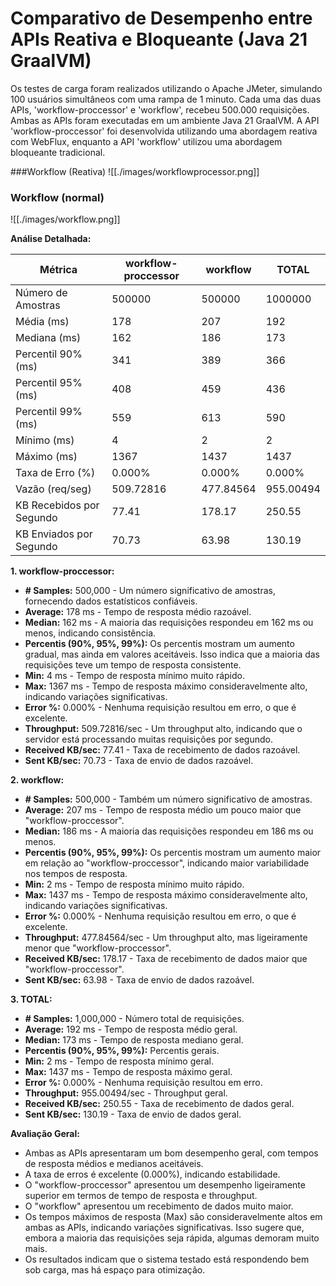
# Comparativo de Desempenho entre APIs Reativa e Bloqueante (Java 21 GraalVM)

Os testes de carga foram realizados utilizando o Apache JMeter, simulando 100 usuários simultâneos com uma rampa de 1 minuto. Cada uma das duas APIs, 'workflow-proccessor' e 'workflow', recebeu 500.000 requisições. Ambas as APIs foram executadas em um ambiente Java 21 GraalVM. A API 'workflow-proccessor' foi desenvolvida utilizando uma abordagem reativa com WebFlux, enquanto a API 'workflow' utilizou uma abordagem bloqueante tradicional.

###Workflow (Reativa)
![[./images/workflowprocessor.png]]


### Workflow (normal)
![[./images/workflow.png]]

**Análise Detalhada:**

| Métrica                  | workflow-proccessor | workflow  | TOTAL     |
| ------------------------ | ------------------- | --------- | --------- |
| Número de Amostras       | 500000              | 500000    | 1000000   |
| Média (ms)               | 178                 | 207       | 192       |
| Mediana (ms)             | 162                 | 186       | 173       |
| Percentil 90% (ms)       | 341                 | 389       | 366       |
| Percentil 95% (ms)       | 408                 | 459       | 436       |
| Percentil 99% (ms)       | 559                 | 613       | 590       |
| Mínimo (ms)              | 4                   | 2         | 2         |
| Máximo (ms)              | 1367                | 1437      | 1437      |
| Taxa de Erro (%)         | 0.000%              | 0.000%    | 0.000%    |
| Vazão (req/seg)          | 509.72816           | 477.84564 | 955.00494 |
| KB Recebidos por Segundo | 77.41               | 178.17    | 250.55    |
| KB Enviados por Segundo  | 70.73               | 63.98     | 130.19    |

**1. workflow-proccessor:**

- **# Samples:** 500,000 - Um número significativo de amostras, fornecendo dados estatísticos confiáveis.
- **Average:** 178 ms - Tempo de resposta médio razoável.
- **Median:** 162 ms - A maioria das requisições respondeu em 162 ms ou menos, indicando consistência.
- **Percentis (90%, 95%, 99%):** Os percentis mostram um aumento gradual, mas ainda em valores aceitáveis. Isso indica que a maioria das requisições teve um tempo de resposta consistente.
- **Min:** 4 ms - Tempo de resposta mínimo muito rápido.
- **Max:** 1367 ms - Tempo de resposta máximo consideravelmente alto, indicando variações significativas.
- **Error %:** 0.000% - Nenhuma requisição resultou em erro, o que é excelente.
- **Throughput:** 509.72816/sec - Um throughput alto, indicando que o servidor está processando muitas requisições por segundo.
- **Received KB/sec:** 77.41 - Taxa de recebimento de dados razoável.
- **Sent KB/sec:** 70.73 - Taxa de envio de dados razoável.

**2. workflow:**

- **# Samples:** 500,000 - Também um número significativo de amostras.
- **Average:** 207 ms - Tempo de resposta médio um pouco maior que "workflow-proccessor".
- **Median:** 186 ms - A maioria das requisições respondeu em 186 ms ou menos.
- **Percentis (90%, 95%, 99%):** Os percentis mostram um aumento maior em relação ao "workflow-proccessor", indicando maior variabilidade nos tempos de resposta.
- **Min:** 2 ms - Tempo de resposta mínimo muito rápido.
- **Max:** 1437 ms - Tempo de resposta máximo consideravelmente alto, indicando variações significativas.
- **Error %:** 0.000% - Nenhuma requisição resultou em erro, o que é excelente.
- **Throughput:** 477.84564/sec - Um throughput alto, mas ligeiramente menor que "workflow-proccessor".
- **Received KB/sec:** 178.17 - Taxa de recebimento de dados maior que "workflow-proccessor".
- **Sent KB/sec:** 63.98 - Taxa de envio de dados razoável.

**3. TOTAL:**

- **# Samples:** 1,000,000 - Número total de requisições.
- **Average:** 192 ms - Tempo de resposta médio geral.
- **Median:** 173 ms - Tempo de resposta mediano geral.
- **Percentis (90%, 95%, 99%):** Percentis gerais.
- **Min:** 2 ms - Tempo de resposta mínimo geral.
- **Max:** 1437 ms - Tempo de resposta máximo geral.
- **Error %:** 0.000% - Nenhuma requisição resultou em erro.
- **Throughput:** 955.00494/sec - Throughput geral.
- **Received KB/sec:** 250.55 - Taxa de recebimento de dados geral.
- **Sent KB/sec:** 130.19 - Taxa de envio de dados geral.

**Avaliação Geral:**

- Ambas as APIs apresentaram um bom desempenho geral, com tempos de resposta médios e medianos aceitáveis.
- A taxa de erros é excelente (0.000%), indicando estabilidade.
- O "workflow-proccessor" apresentou um desempenho ligeiramente superior em termos de tempo de resposta e throughput.
- O "workflow" apresentou um recebimento de dados muito maior.
- Os tempos máximos de resposta (Max) são consideravelmente altos em ambas as APIs, indicando variações significativas. Isso sugere que, embora a maioria das requisições seja rápida, algumas demoram muito mais.
- Os resultados indicam que o sistema testado está respondendo bem sob carga, mas há espaço para otimização.


